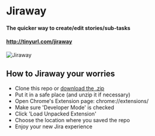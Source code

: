 # Jiraway
#### The quicker way to create/edit stories/sub-tasks
#### http://tinyurl.com/jiraway

<img src="https://dl.dropboxusercontent.com/u/22745901/jiraway/jiraway.png" alt="Jiraway"/>

## How to Jiraway your worries

- Clone this repo or [download the .zip](https://github.com/salcido/Jiraway/archive/master.zip)
- Put it in a safe place (and unzip it if necessary)
- Open Chrome's Extension page: chrome://extensions/
- Make sure 'Developer Mode' is checked
- Click 'Load Unpacked Extension'
- Choose the location where you saved the repo
- Enjoy your new Jira experience
